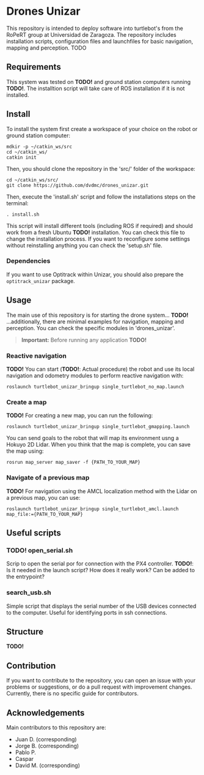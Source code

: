 # Drones Unizar

This repository is intended to deploy software into turtlebot's from the RoPeRT group at Universidad de Zaragoza. The repository includes installation scripts, configuration files and launchfiles for basic navigation, mapping and perception. TODO

## Requirements

This system was tested on __TODO!__ and ground station computers running __TODO!__. The installtion script will take care of ROS installation if it is not installed.

## Install

To install the system first create a workspace of your choice on the robot or ground station computer:

```
mdkir -p ~/catkin_ws/src
cd ~/catkin_ws/
catkin init
```

Then, you should clone the repository in the 'src/' folder of the workspace:

```
cd ~/catkin_ws/src/
git clone https://github.com/dvdmc/drones_unizar.git
```

Then, execute the 'install.sh' script and follow the installations steps on the terminal:

```
. install.sh
```

This script will install different tools (including ROS if required) and should work from a fresh Ubuntu __TODO!__ installation.
You can check this file to change the installation process.
If you want to reconfigure some settings without reinstalling anything you can check the 'setup.sh' file.

### Dependencies

If you want to use Optitrack within Unizar, you should also prepare the `optitrack_unizar` package.

## Usage

The main use of this repository is for starting the drone system...
__TODO!__
...additionally, there are minimal examples for navigation, mapping and perception. You can check the specific modules in 'drones_unizar'.

> **Important:**
Before running any application __TODO!__

### Reactive navigation

__TODO!__ You can start (__TODO!__: Actual procedure) the robot and use its local navigation and odometry modules to perform reactive navigation with:

```
roslaunch turtlebot_unizar_bringup single_turtlebot_no_map.launch
```

### Create a map

__TODO!__
For creating a new map, you can run the following:

```
roslaunch turtlebot_unizar_bringup single_turtlebot_gmapping.launch
```

You can send goals to the robot that will map its environment usng a Hokuyo 2D Lidar. When you think that the map is complete, you can save the map using:

```
rosrun map_server map_saver -f {PATH_TO_YOUR_MAP}
```

### Navigate of a previous map

__TODO!__
For navigation using the AMCL localization method with the Lidar on a previous map, you can use:

```
roslaunch turtlebot_unizar_bringup single_turtlebot_amcl.launch map_file:={PATH_TO_YOUR_MAP}
```

## Useful scripts

### __TODO!__ open_serial.sh

Scrip to open the serial por for connection with the PX4 controller.
__TODO!__: Is it needed in the launch script? How does it really work? Can be added to the entrypoint?

### search_usb.sh

Simple script that displays the serial number of the USB devices connected to the computer.
Useful for identifying ports in ssh connections.

## Structure

__TODO!__

## Contribution

If you want to contribute to the repository, you can open an issue with your problems or suggestions, or do a pull request with improvement changes. Currently, there is no specific guide for contributors.

## Acknowledgements

Main contributors to this repository are:
- Juan D. (corresponding)
- Jorge B. (corresponding)
- Pablo P.
- Caspar
- David M. (corresponding)
